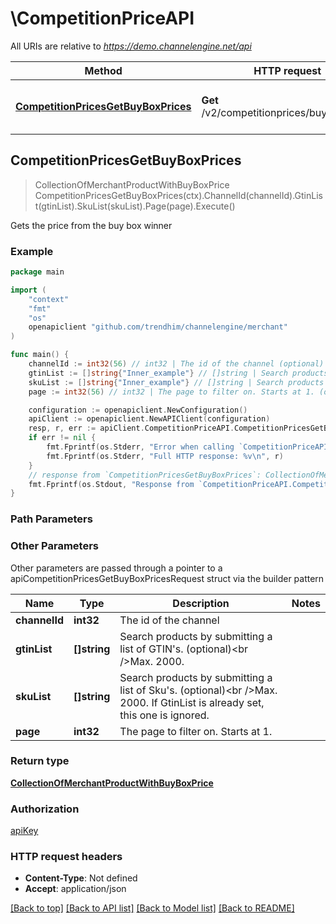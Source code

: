 # \CompetitionPriceAPI

All URIs are relative to *https://demo.channelengine.net/api*

Method | HTTP request | Description
------------- | ------------- | -------------
[**CompetitionPricesGetBuyBoxPrices**](CompetitionPriceAPI.md#CompetitionPricesGetBuyBoxPrices) | **Get** /v2/competitionprices/buyboxprices | Gets the price from the buy box winner



## CompetitionPricesGetBuyBoxPrices

> CollectionOfMerchantProductWithBuyBoxPrice CompetitionPricesGetBuyBoxPrices(ctx).ChannelId(channelId).GtinList(gtinList).SkuList(skuList).Page(page).Execute()

Gets the price from the buy box winner



### Example

```go
package main

import (
	"context"
	"fmt"
	"os"
	openapiclient "github.com/trendhim/channelengine/merchant"
)

func main() {
	channelId := int32(56) // int32 | The id of the channel (optional)
	gtinList := []string{"Inner_example"} // []string | Search products by submitting a list of GTIN's. (optional)<br />Max. 2000. (optional)
	skuList := []string{"Inner_example"} // []string | Search products by submitting a list of Sku's. (optional)<br />Max. 2000. If GtinList is already set, this one is ignored. (optional)
	page := int32(56) // int32 | The page to filter on. Starts at 1. (optional)

	configuration := openapiclient.NewConfiguration()
	apiClient := openapiclient.NewAPIClient(configuration)
	resp, r, err := apiClient.CompetitionPriceAPI.CompetitionPricesGetBuyBoxPrices(context.Background()).ChannelId(channelId).GtinList(gtinList).SkuList(skuList).Page(page).Execute()
	if err != nil {
		fmt.Fprintf(os.Stderr, "Error when calling `CompetitionPriceAPI.CompetitionPricesGetBuyBoxPrices``: %v\n", err)
		fmt.Fprintf(os.Stderr, "Full HTTP response: %v\n", r)
	}
	// response from `CompetitionPricesGetBuyBoxPrices`: CollectionOfMerchantProductWithBuyBoxPrice
	fmt.Fprintf(os.Stdout, "Response from `CompetitionPriceAPI.CompetitionPricesGetBuyBoxPrices`: %v\n", resp)
}
```

### Path Parameters



### Other Parameters

Other parameters are passed through a pointer to a apiCompetitionPricesGetBuyBoxPricesRequest struct via the builder pattern


Name | Type | Description  | Notes
------------- | ------------- | ------------- | -------------
 **channelId** | **int32** | The id of the channel | 
 **gtinList** | **[]string** | Search products by submitting a list of GTIN&#39;s. (optional)&lt;br /&gt;Max. 2000. | 
 **skuList** | **[]string** | Search products by submitting a list of Sku&#39;s. (optional)&lt;br /&gt;Max. 2000. If GtinList is already set, this one is ignored. | 
 **page** | **int32** | The page to filter on. Starts at 1. | 

### Return type

[**CollectionOfMerchantProductWithBuyBoxPrice**](CollectionOfMerchantProductWithBuyBoxPrice.md)

### Authorization

[apiKey](../README.md#apiKey)

### HTTP request headers

- **Content-Type**: Not defined
- **Accept**: application/json

[[Back to top]](#) [[Back to API list]](../README.md#documentation-for-api-endpoints)
[[Back to Model list]](../README.md#documentation-for-models)
[[Back to README]](../README.md)

